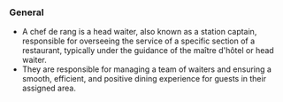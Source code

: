 ### General
- A chef de rang is a head waiter, also known as a station captain, responsible for overseeing the service of a specific section of a restaurant, typically under the guidance of the maître d'hôtel or head waiter. 
- They are responsible for managing a team of waiters and ensuring a smooth, efficient, and positive dining experience for guests in their assigned area.
